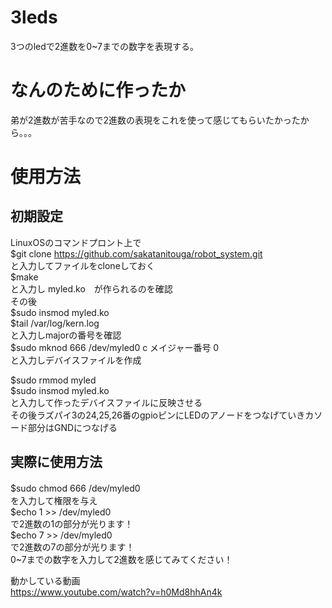 # 3leds
3つのledで2進数を0~7までの数字を表現する。
# なんのために作ったか
弟が2進数が苦手なので2進数の表現をこれを使って感じてもらいたかったから。。。

# 使用方法
## 初期設定
LinuxOSのコマンドプロント上で  
$git clone https://github.com/sakatanitouga/robot_system.git  
と入力してファイルをcloneしておく  
$make  
と入力し myled.ko　が作られるのを確認  
その後  
$sudo insmod myled.ko  
$tail /var/log/kern.log  
と入力しmajorの番号を確認  
$sudo mknod 666 /dev/myled0 c メイジャー番号 0  
と入力しデバイスファイルを作成  
  
$sudo rmmod myled  
$sudo insmod myled.ko  
と入力して作ったデバイスファイルに反映させる  
その後ラズパイ3の24,25,26番のgpioピンにLEDのアノードをつなげていきカソード部分はGNDにつなげる  
## 実際に使用方法
$sudo chmod 666 /dev/myled0　  
を入力して権限を与え  
$echo 1 >> /dev/myled0  
で2進数の1の部分が光ります！  
$echo 7 >> /dev/myled0  
で2進数の7の部分が光ります！  
0~7までの数字を入力して2進数を感じてみてください！  
  
    
  動かしている動画  
https://www.youtube.com/watch?v=h0Md8hhAn4k
